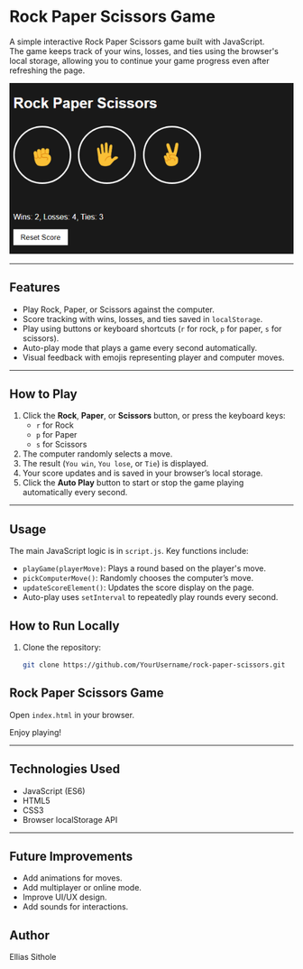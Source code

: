 # Rock Paper Scissors Game

A simple interactive Rock Paper Scissors game built with JavaScript.  
The game keeps track of your wins, losses, and ties using the browser's local storage, allowing you to continue your game progress even after refreshing the page.

![Rock Paper Scissors Screenshot](rps.PNG) <!-- Optional: Add a screenshot of your app -->

---

## Features

- Play Rock, Paper, or Scissors against the computer.
- Score tracking with wins, losses, and ties saved in `localStorage`.
- Play using buttons or keyboard shortcuts (`r` for rock, `p` for paper, `s` for scissors).
- Auto-play mode that plays a game every second automatically.
- Visual feedback with emojis representing player and computer moves.

---

## How to Play

1. Click the **Rock**, **Paper**, or **Scissors** button, or press the keyboard keys:
   - `r` for Rock
   - `p` for Paper
   - `s` for Scissors
2. The computer randomly selects a move.
3. The result (`You win`, `You lose`, or `Tie`) is displayed.
4. Your score updates and is saved in your browser’s local storage.
5. Click the **Auto Play** button to start or stop the game playing automatically every second.

---

## Usage

The main JavaScript logic is in `script.js`. Key functions include:

- `playGame(playerMove)`: Plays a round based on the player's move.
- `pickComputerMove()`: Randomly chooses the computer’s move.
- `updateScoreElement()`: Updates the score display on the page.
- Auto-play uses `setInterval` to repeatedly play rounds every second.

## How to Run Locally

1. Clone the repository:
   ```bash
   git clone https://github.com/YourUsername/rock-paper-scissors.git


## Rock Paper Scissors Game

Open `index.html` in your browser.

Enjoy playing!

---

## Technologies Used

- JavaScript (ES6)  
- HTML5  
- CSS3  
- Browser localStorage API  

---

## Future Improvements

- Add animations for moves.  
- Add multiplayer or online mode.  
- Improve UI/UX design.  
- Add sounds for interactions.  

## Author

Ellias Sithole 

